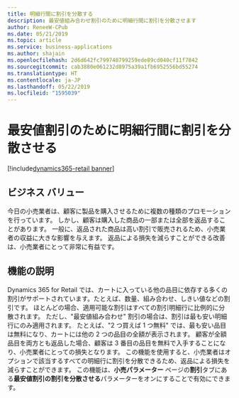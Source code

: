 ```yaml
---
title: 明細行間に割引を分散する
description: 最安値組み合わせ割引のために明細行間に割引を分散させます
author: ReneeW-CPub
ms.date: 05/21/2019
ms.topic: article
ms.service: business-applications
ms.author: shajain
ms.openlocfilehash: 2d6d642fc799748799259ede89cd040cf11f7842
ms.sourcegitcommit: cab3880e061232d8975a39a1fb6952556bd55274
ms.translationtype: HT
ms.contentlocale: ja-JP
ms.lasthandoff: 05/22/2019
ms.locfileid: "1595039"
---
```

#  <a name="distribute-discount-across-lines-for-least-expensive-discounts"></a>最安値割引のために明細行間に割引を分散させる
[!include[dynamics365-retail banner](../includes/dynamics365-retail.md)]


## <a name="business-value"></a>ビジネス バリュー

今日の小売業者は、顧客に製品を購入させるために複数の種類のプロモーションを行っています。 しかし、顧客は購入した商品の一部または全部を返品することがあります。 一般に、返品された商品は高い割引で販売されるため、小売業者の収益に大きな影響を与えます。 返品による損失を減らすことができる改善は、小売業者にとって非常に有益です。

## <a name="feature-description"></a>機能の説明

Dynamics 365 for Retail では、カートに入っている他の品目に依存する多くの割引がサポートされています。たとえば、数量、組み合わせ、しきい値などの割引です。 ほとんどの場合、適用可能な割引はすべての割引明細行に比例的に分散されます。 ただし、"最安値組み合わせ" 割引の場合は、割引は最も安い明細行にのみ適用されます。 たとえば、"2 つ買えば 1 つ無料" では、最も安い品目は無料になり、カートには他の 2 つの品目の全額が表示されます。 顧客が全額品目を両方とも返品した場合、顧客は 3 番目の品目を無料で入手することになり、小売業者にとっての損失となります。 この機能を使用すると、小売業者はオプションで該当するすべての明細行に割引を分散できるため、返品による損失を減らすことができます。 この機能は、**小売パラメーター** ページの**割引**タブにある**最安値割引の割引を分散させる**パラメーターをオンにすることで有効にできます。
